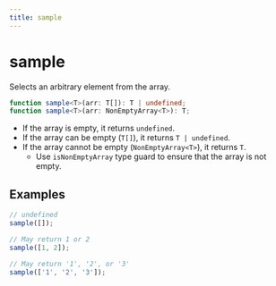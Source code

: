 ```yaml
---
title: sample
---
```


# sample

Selects an arbitrary element from the array.

```typescript
function sample<T>(arr: T[]): T | undefined;
function sample<T>(arr: NonEmptyArray<T>): T;
```

- If the array is empty, it returns `undefined`.
- If the array can be empty (`T[]`), it returns `T | undefined`.
- If the array cannot be empty (`NonEmptyArray<T>`), it returns `T`.
  - Use `isNonEmptyArray` type guard to ensure that the array is not empty.

## Examples

```ts
// undefined
sample([]);

// May return 1 or 2
sample([1, 2]);

// May return '1', '2', or '3'
sample(['1', '2', '3']);
```
